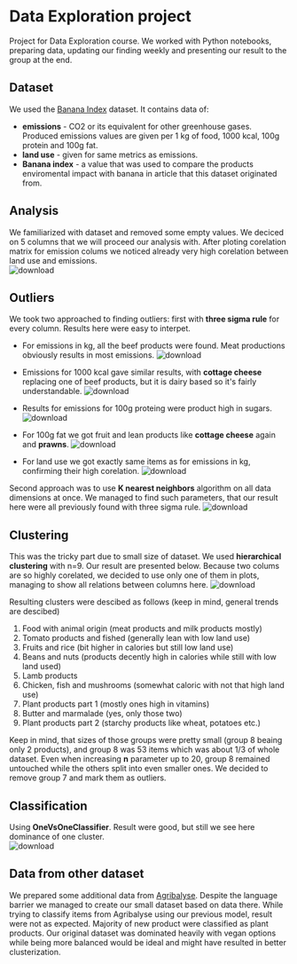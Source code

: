 # Data Exploration project

Project for Data Exploration course. We worked with Python notebooks, preparing data, updating our finding weekly and presenting our result to the group at the end.

## Dataset
We used the [Banana Index](https://www.kaggle.com/datasets/joebeachcapital/banana-index) dataset. It contains data of:

- **emissions** - CO2 or its equivalent for other greenhouse gases. Produced emissions values are given per 1 kg of food, 1000 kcal, 100g protein and 100g fat.
- **land use** - given for same metrics as emissions.
- **Banana index** - a value that was used to compare the products enviromental impact with banana in article that this dataset originated from.

## Analysis
We familiarized with dataset and removed some empty values. We deciced on 5 columns that we will proceed our analysis with. After ploting corelation matrix for emission colums we noticed already very high corelation between land use and emissions.  
![download](https://github.com/user-attachments/assets/efb94f2a-9741-4da2-abcd-f85db059e7da)  

## Outliers
We took two approached to finding outliers: first with **three sigma rule** for every column. Results here were easy to interpet. 
- For emissions in kg, all the beef products were found. Meat productions obviously results in most emissions.  ![download](https://github.com/user-attachments/assets/2fc393b2-9d4f-40a2-a0df-2bf4da0567e8)
- Emissions for 1000 kcal gave similar results, with **cottage cheese** replacing one of beef products, but it is dairy based so it's fairly understandable.  ![download](https://github.com/user-attachments/assets/c1e3d884-38ee-4539-96b2-90bdac0156ee)
- Results for emissions for 100g proteing were product high in sugars.  ![download](https://github.com/user-attachments/assets/5acc3d36-14ef-4751-94a9-aff023bab11e)

- For 100g fat we got fruit and lean products like **cottage cheese** again and **prawns**.  ![download](https://github.com/user-attachments/assets/af22bb76-db11-48ba-a08d-ceff7f230c59)

- For land use we got exactly same items as for emissions in kg, confirming their high corelation. ![download](https://github.com/user-attachments/assets/d6728fd4-dddd-42f1-9ce6-948ff1f012fe)


Second approach was to use **K nearest neighbors** algorithm on all data dimensions at once. We managed to find such parameters, that our result here were all previously found with three sigma rule. 
![download](https://github.com/user-attachments/assets/7b474d44-46d5-45a0-b322-df14091acfc2)


## Clustering
This was the tricky part due to small size of dataset. We used **hierarchical clustering** with n=9. Our result are presented below. Because two colums are so highly corelated, we decided to use only one of them in plots, managing to show all relations between columns here.  ![download](https://github.com/user-attachments/assets/fb4ad6e3-814e-4ecc-abf0-73467e62a3ee)

Resulting clusters were descibed as follows (keep in mind, general trends are descibed)
1. Food with animal origin (meat products and milk products mostly)
2. Tomato products and fished (generally lean with low land use)
3. Fruits and rice (bit higher in calories but still low land use)
4. Beans and nuts (products decently high in calories while still with low land used)
5. Lamb products
6. Chicken, fish and mushrooms (somewhat caloric with not that high land use)
7. Plant products part 1 (mostly ones high in vitamins)
8. Butter and marmalade (yes, only those two)
9. Plant products part 2 (starchy products like wheat, potatoes etc.)

Keep in mind, that sizes of those groups were pretty small (group 8 beaing only 2 products), and group 8 was 53 items which was about 1/3 of whole dataset. Even when increasing **n** parameter up to 20, group 8 remained untouched while the others split into even smaller ones. We decided to remove group 7 and mark them as outliers.

## Classification
Using **OneVsOneClassifier**. Result were good, but still we see here dominance of one cluster.  
![download](https://github.com/user-attachments/assets/b13ffb3c-3264-4c14-8ae8-45c18758d4f7)  

## Data from other dataset
We prepared some additional data from [Agribalyse](https://agribalyse.ademe.fr/app). Despite the language barrier we managed to create our small dataset based on data there. While trying to classify items from Agribalyse using our previous model, result were not as expected. Majority of new product were classified as plant products. Our original dataset was dominated heavily with vegan options while being more balanced would be ideal and might have resulted in better clusterization.
